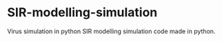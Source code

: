 # SIR-modelling-simulation
Virus simulation in python
SIR modelling simulation code made in python.
